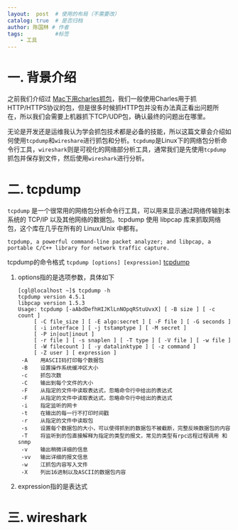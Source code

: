 ```yaml
---
layout:  post  # 使用的布局（不需要改）
catalog: true  # 是否归档
author: 陈国林 # 作者
tags:          #标签
    - 工具
---
```


# 一. 背景介绍
之前我们介绍过 [Mac下用charles抓包](https://chenguolin.github.io/2017/06/03/%E5%B7%A5%E5%85%B7-3-Mac%E4%B8%8B%E7%94%A8Charles%E6%8A%93%E5%8C%85/)，我们一般使用Charles用于抓HTTP/HTTPS协议的包，但是很多时候抓HTTP包并没有办法真正看出问题所在，所以我们会需要上机器抓下TCP/UDP包，确认最终的问题出在哪里。

无论是开发还是运维我认为学会抓包技术都是必备的技能，所以这篇文章会介绍如何使用`tcpdump`和`wireshare`进行抓包和分析。`tcpdump`是Linux下的网络包分析命令行工具，`wireshark`则是可视化的网络部分析工具，通常我们是先使用`tcpdump`抓包并保存到文件，然后使用`wireshark`进行分析。

# 二. tcpdump
`tcpdump` 是一个很常用的网络包分析命令行工具，可以用来显示通过网络传输到本系统的 TCP/IP 以及其他网络的数据包。tcpdump 使用 libpcap 库来抓取网络包，这个库在几乎在所有的 Linux/Unix 中都有。

`tcpdump, a powerful command-line packet analyzer; and libpcap, a portable C/C++ library for network traffic capture.`

tcpdump的命令格式 `tcpdump [options] [expression]`   [tcpdump](https://www.tcpdump.org/manpages/tcpdump.1.html#lbAE)

1. options指的是选项参数，具体如下
   ```
   [cgl@localhost ~]$ tcpdump -h
   tcpdump version 4.5.1
   libpcap version 1.5.3
   Usage: tcpdump [-aAbdDefhHIJKlLnNOpqRStuUvxX] [ -B size ] [ -c count ]
		[ -C file_size ] [ -E algo:secret ] [ -F file ] [ -G seconds ]
		[ -i interface ] [ -j tstamptype ] [ -M secret ]
		[ -P in|out|inout ]
		[ -r file ] [ -s snaplen ] [ -T type ] [ -V file ] [ -w file ]
		[ -W filecount ] [ -y datalinktype ] [ -z command ]
		[ -Z user ] [ expression ]
    -A    用ASCII码打印每个数据包
    -B    设置操作系统缓冲区大小
    -c	  抓包次数
    -C	  输出到每个文件的大小
    -F	  从指定的文件中读取表达式，忽略命令行中给出的表达式
    -F	  从指定的文件中读取表达式，忽略命令行中给出的表达式
    -i	  指定监听的网卡
    -t	  在输出的每一行不打印时间戳
    -r	  从指定的文件中读取包
    -s    设置每个数据包的大小，可以使得抓到的数据包不被截断，完整反映数据包的内容
    -T	  将监听到的包直接解释为指定的类型的报文，常见的类型有rpc远程过程调用 和snmp
    -v	  输出稍微详细的信息
    -vv	  输出详细的报文信息
    -w	  江抓包内容写入文件
    -X	  列出16进制以及ASCII的数据包内容
    ```

2. expression指的是表达式
   

# 三. wireshark

